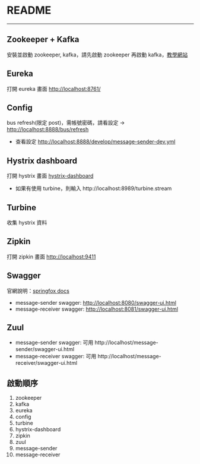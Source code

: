 # README #

---

## Zookeeper + Kafka ##

安裝並啟動 zookeeper, kafka，請先啟動 zookeeper 再啟動 kafka，[教學網站](https://blog.yowko.com/2017/03/windows-os-apache-kafka.html)

## Eureka ##

打開 eureka 畫面 [http://localhost:8761/](http://localhost:8761/)

## Config ##

bus refresh(限定 post)，需帳號密碼，請看設定 -> [http://localhost:8888/bus/refresh](http://localhost:8888/bus/refresh)

* 查看設定 [http://localhost:8888/develop/message-sender-dev.yml](http://localhost:8888/develop/message-sender-dev.yml)

## Hystrix dashboard ##

打開 hystrix 畫面 [hystrix-dashboard](http://localhost:7777/hystrix)

* 如果有使用 turbine，則輸入 http://localhost:8989/turbine.stream

## Turbine ##

收集 hystrix 資料

## Zipkin ##

打開 zipkin 畫面 [http://localhost:9411](http://localhost:9411)

## Swagger ##

官網說明：[springfox docs](https://springfox.github.io/springfox/docs/current/)
* message-sender swagger: [http://localhost:8080/swagger-ui.html](http://localhost:8080/swagger-ui.html)
* message-receiver swagger: [http://localhost:8081/swagger-ui.html](http://localhost:8081/swagger-ui.html)

## Zuul ##

* message-sender swagger: 可用 http://localhost/message-sender/swagger-ui.html
* message-receiver swagger: 可用 http://localhost/message-receiver/swagger-ui.html

## 啟動順序 ##

1. zookeeper
2. kafka
3. eureka
4. config
5. turbine
6. hystrix-dashboard
7. zipkin
8. zuul
9. message-sender
10. message-receiver